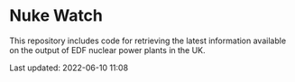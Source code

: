 # Nuke Watch

This repository includes code for retrieving the latest information available on the output of EDF nuclear power plants in the UK.

Last updated: 2022-06-10 11:08